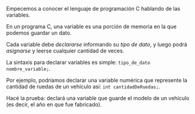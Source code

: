 Empecemos a conocer el lenguaje de programación C hablando de las variables.

En un programa C, una variable es una porción de memoria en la que podemos guardar un dato.

Cada variable debe _declararse_ informando su _tipo de dato_, y luego podrá _asignarse_ y leerse cualquier cantidad de veces.

La sintaxis para declarar variables es simple: `tipo_de_dato nombre_variable;`.

Por ejemplo, podríamos declarar una variable numérica que represente la cantidad de ruedas de un vehículo así: `int cantidadDeRuedas;`.

Hacé la prueba: declará una variable que guarde el modelo de un vehículo (es decir, el año en que fue fabricado).